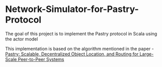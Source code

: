 Network-Simulator-for-Pastry-Protocol
=====================================

The goal of this project is to implement the Pastry protocol in Scala using the actor model

This implementation is based on the algorithm mentioned in the paper - 
[Pastry: Scalable, Decentralized Object Location, and Routing for Large-Scale Peer-to-Peer Systems](http://www.freepastry.org/PAST/pastry.pdf)
